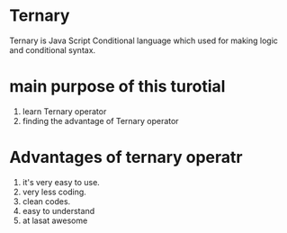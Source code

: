 # Ternary
Ternary is Java Script Conditional language which used for making logic and conditional syntax.

# main purpose of this turotial 
1. learn Ternary operator
2. finding the advantage of Ternary operator


# Advantages of ternary operatr
1. it's very easy to use.
2. very less coding. 
3. clean codes.
4. easy to understand
5. at lasat awesome 
